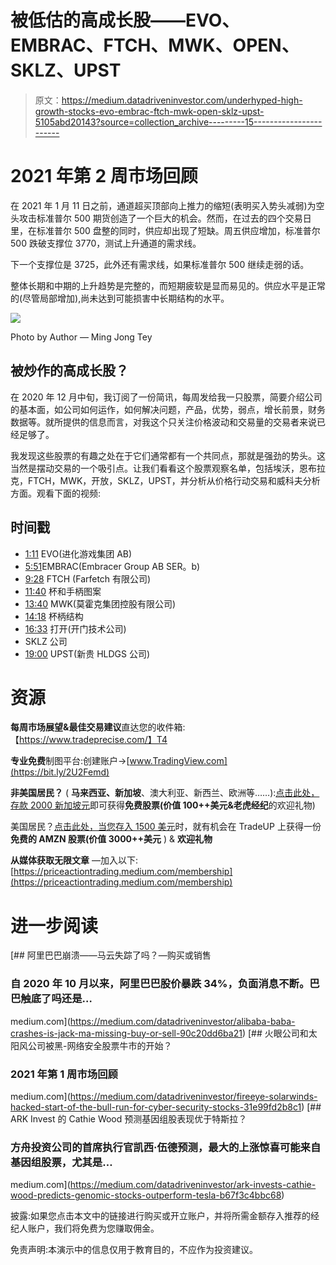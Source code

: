 # 被低估的高成长股——EVO、EMBRAC、FTCH、MWK、OPEN、SKLZ、UPST

> 原文：<https://medium.datadriveninvestor.com/underhyped-high-growth-stocks-evo-embrac-ftch-mwk-open-sklz-upst-5105abd20143?source=collection_archive---------15----------------------->

# 2021 年第 2 周市场回顾

在 2021 年 1 月 11 日之前，通道超买顶部向上推力的缩短(表明买入势头减弱)为空头攻击标准普尔 500 期货创造了一个巨大的机会。然而，在过去的四个交易日里，在标准普尔 500 盘整的同时，供应却出现了短缺。周五供应增加，标准普尔 500 跌破支撑位 3770，测试上升通道的需求线。

下一个支撑位是 3725，此外还有需求线，如果标准普尔 500 继续走弱的话。

整体长期和中期的上升趋势是完整的，而短期疲软是显而易见的。供应水平是正常的(尽管局部增加),尚未达到可能损害中长期结构的水平。

![](img/43fdf63bc875fe44bf8eb3e76136c32b.png)

Photo by Author — Ming Jong Tey

## 被炒作的高成长股？

在 2020 年 12 月中旬，我订阅了一份简讯，每周发给我一只股票，简要介绍公司的基本面，如公司如何运作，如何解决问题，产品，优势，弱点，增长前景，财务数据等。就所提供的信息而言，对我这个只关注价格波动和交易量的交易者来说已经足够了。

我发现这些股票的有趣之处在于它们通常都有一个共同点，那就是强劲的势头。这当然是摆动交易的一个吸引点。让我们看看这个股票观察名单，包括埃沃，恩布拉克，FTCH，MWK，开放，SKLZ，UPST，并分析从价格行动交易和威科夫分析方面。观看下面的视频:

## 时间戳

*   [1:11](https://www.youtube.com/watch?v=z8WZ-18COUo&t=71s) EVO(进化游戏集团 AB)
*   [5:51](https://www.youtube.com/watch?v=z8WZ-18COUo&t=351s)EMBRAC(Embracer Group AB SER。b)
*   [9:28](https://www.youtube.com/watch?v=z8WZ-18COUo&t=568s) FTCH (Farfetch 有限公司)
*   [11:40](https://www.youtube.com/watch?v=z8WZ-18COUo&t=700s) 杯和手柄图案
*   [13:40](https://www.youtube.com/watch?v=z8WZ-18COUo&t=820s) MWK(莫霍克集团控股有限公司)
*   [14:18](https://www.youtube.com/watch?v=z8WZ-18COUo&t=858s) 杯柄结构
*   [16:33](https://www.youtube.com/watch?v=z8WZ-18COUo&t=993s) 打开(开门技术公司)
*   SKLZ 公司
*   [19:00](https://www.youtube.com/watch?v=z8WZ-18COUo&t=1140s) UPST(新贵 HLDGS 公司)

# 资源

**每周市场展望&最佳交易建议**直达您的收件箱:【https://www.tradeprecise.com/】T4

**专业免费**制图平台:创建账户→[www.TradingView.com](https://bit.ly/2U2Femd)

**非美国居民？** ( **马来西亚、新加坡**、澳大利亚、新西兰、欧洲等……):[点击此处，存款 2000 新加坡元](https://ji.hn/sgtiger)即可获得**免费股票(价值 100++美元&老虎经纪**的欢迎礼物)

美国居民？[点击此处，当您存入 1500 美元](https://ji.hn/ustradeup)时，就有机会在 TradeUP 上获得一份**免费的 AMZN 股票(价值 3000++美元** ) & **欢迎礼物**

**从媒体获取无限文章** —加入以下:[https://priceactiontrading.medium.com/membership](https://priceactiontrading.medium.com/membership)

# 进一步阅读

[](https://medium.com/datadriveninvestor/alibaba-baba-crashes-is-jack-ma-missing-buy-or-sell-90c20dd6ba21) [## 阿里巴巴崩溃——马云失踪了吗？—购买或销售

### 自 2020 年 10 月以来，阿里巴巴股价暴跌 34%，负面消息不断。巴巴触底了吗还是…

medium.com](https://medium.com/datadriveninvestor/alibaba-baba-crashes-is-jack-ma-missing-buy-or-sell-90c20dd6ba21) [](https://medium.com/datadriveninvestor/fireeye-solarwinds-hacked-start-of-the-bull-run-for-cyber-security-stocks-31e99fd2b8c1) [## 火眼公司和太阳风公司被黑-网络安全股票牛市的开始？

### 2021 年第 1 周市场回顾

medium.com](https://medium.com/datadriveninvestor/fireeye-solarwinds-hacked-start-of-the-bull-run-for-cyber-security-stocks-31e99fd2b8c1) [](https://medium.com/datadriveninvestor/ark-invests-cathie-wood-predicts-genomic-stocks-outperform-tesla-b67f3c4bbc68) [## ARK Invest 的 Cathie Wood 预测基因组股表现优于特斯拉？

### 方舟投资公司的首席执行官凯西·伍德预测，最大的上涨惊喜可能来自基因组股票，尤其是…

medium.com](https://medium.com/datadriveninvestor/ark-invests-cathie-wood-predicts-genomic-stocks-outperform-tesla-b67f3c4bbc68) 

披露:如果您点击本文中的链接进行购买或开立账户，并将所需金额存入推荐的经纪人账户，我们将免费为您赚取佣金。

免责声明:本演示中的信息仅用于教育目的，不应作为投资建议。